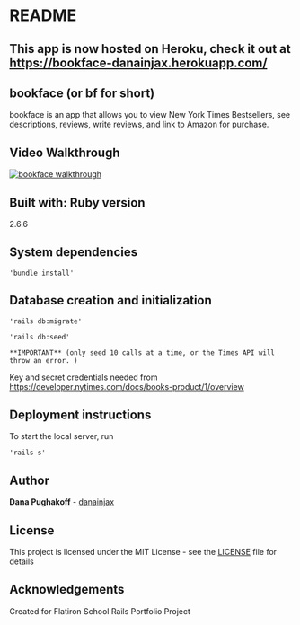 # README

## This app is now hosted on Heroku, check it out at https://bookface-danainjax.herokuapp.com/

## bookface (or bf for short)

bookface is an app that allows you to view New York Times Bestsellers, see descriptions, reviews, write reviews, and link to Amazon for purchase.

## Video Walkthrough

[![bookface walkthrough](http://img.youtube.com/vi/zad8X9gKJjY/0.jpg)](https://www.youtube.com/watch?v=zad8X9gKJjY)

## Built with: Ruby version

2.6.6

## System dependencies

```
'bundle install'
```

## Database creation and initialization

```
'rails db:migrate'
```

```
'rails db:seed'
```

    **IMPORTANT** (only seed 10 calls at a time, or the Times API will throw an error. )

Key and secret credentials needed from
https://developer.nytimes.com/docs/books-product/1/overview

## Deployment instructions

To start the local server, run

```
'rails s'
```

## Author

**Dana Pughakoff** - [danainjax](https://github.com/danainjax)

## License

This project is licensed under the MIT License - see the [LICENSE](LICENSE) file for details

## Acknowledgements

Created for Flatiron School Rails Portfolio Project
